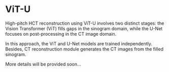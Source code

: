 # ViT-U
High-pitch HCT reconstruction using ViT-U involves two distinct stages: the Vision Transformer (ViT) fills gaps in the sinogram domain, while the U-Net focuses on post-processing in the CT image domain. 

In this approach, the ViT and U-Net models are trained independently. Besides, CT reconstruction module generates the CT images from the filled sinogram.

More details will be provided soon...
